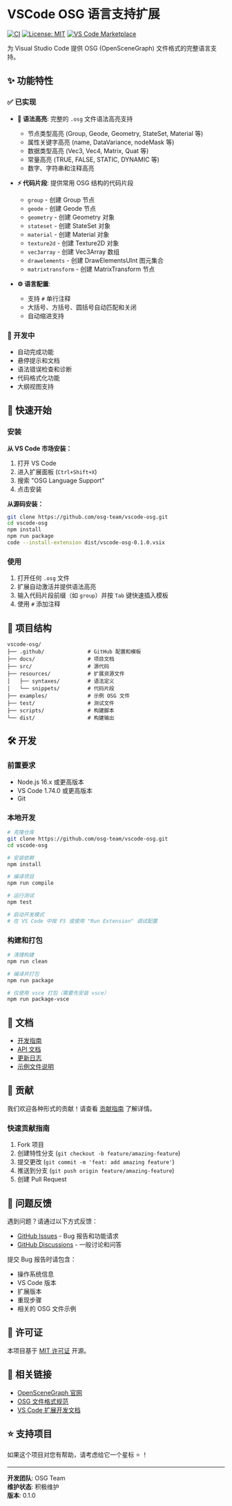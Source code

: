 # VSCode OSG 语言支持扩展

[![CI](https://github.com/osg-team/vscode-osg/workflows/CI/badge.svg)](https://github.com/osg-team/vscode-osg/actions)
[![License: MIT](https://img.shields.io/badge/License-MIT-yellow.svg)](https://opensource.org/licenses/MIT)
[![VS Code Marketplace](https://img.shields.io/visual-studio-marketplace/v/osg-team.vscode-osg)](https://marketplace.visualstudio.com/items?itemName=osg-team.vscode-osg)

为 Visual Studio Code 提供 OSG (OpenSceneGraph) 文件格式的完整语言支持。

## ✨ 功能特性

### ✅ 已实现

- **🎨 语法高亮**: 完整的 `.osg` 文件语法高亮支持
  - 节点类型高亮 (Group, Geode, Geometry, StateSet, Material 等)
  - 属性关键字高亮 (name, DataVariance, nodeMask 等)
  - 数据类型高亮 (Vec3, Vec4, Matrix, Quat 等)
  - 常量高亮 (TRUE, FALSE, STATIC, DYNAMIC 等)
  - 数字、字符串和注释高亮

- **⚡ 代码片段**: 提供常用 OSG 结构的代码片段
  - `group` - 创建 Group 节点
  - `geode` - 创建 Geode 节点
  - `geometry` - 创建 Geometry 对象
  - `stateset` - 创建 StateSet 对象
  - `material` - 创建 Material 对象
  - `texture2d` - 创建 Texture2D 对象
  - `vec3array` - 创建 Vec3Array 数组
  - `drawelements` - 创建 DrawElementsUInt 图元集合
  - `matrixtransform` - 创建 MatrixTransform 节点

- **⚙️ 语言配置**: 
  - 支持 `#` 单行注释
  - 大括号、方括号、圆括号自动匹配和关闭
  - 自动缩进支持

### 🚧 开发中

- 自动完成功能
- 悬停提示和文档
- 语法错误检查和诊断
- 代码格式化功能
- 大纲视图支持

## 🚀 快速开始

### 安装

**从 VS Code 市场安装：**
1. 打开 VS Code
2. 进入扩展面板 (`Ctrl+Shift+X`)
3. 搜索 "OSG Language Support"
4. 点击安装

**从源码安装：**
```bash
git clone https://github.com/osg-team/vscode-osg.git
cd vscode-osg
npm install
npm run package
code --install-extension dist/vscode-osg-0.1.0.vsix
```

### 使用

1. 打开任何 `.osg` 文件
2. 扩展自动激活并提供语法高亮
3. 输入代码片段前缀（如 `group`）并按 `Tab` 键快速插入模板
4. 使用 `#` 添加注释

## 📁 项目结构

```
vscode-osg/
├── .github/              # GitHub 配置和模板
├── docs/                 # 项目文档
├── src/                  # 源代码
├── resources/            # 扩展资源文件
│   ├── syntaxes/         # 语法定义
│   └── snippets/         # 代码片段
├── examples/             # 示例 OSG 文件
├── test/                 # 测试文件
├── scripts/              # 构建脚本
└── dist/                 # 构建输出
```

## 🛠️ 开发

### 前置要求

- Node.js 16.x 或更高版本
- VS Code 1.74.0 或更高版本
- Git

### 本地开发

```bash
# 克隆仓库
git clone https://github.com/osg-team/vscode-osg.git
cd vscode-osg

# 安装依赖
npm install

# 编译项目
npm run compile

# 运行测试
npm test

# 启动开发模式
# 在 VS Code 中按 F5 或使用 "Run Extension" 调试配置
```

### 构建和打包

```bash
# 清理构建
npm run clean

# 编译并打包
npm run package

# 仅使用 vsce 打包（需要先安装 vsce）
npm run package-vsce
```

## 📖 文档

- [开发指南](docs/DEVELOPMENT.md)
- [API 文档](docs/API.md)
- [更新日志](docs/CHANGELOG.md)
- [示例文件说明](examples/README.md)

## 🤝 贡献

我们欢迎各种形式的贡献！请查看 [贡献指南](CONTRIBUTING.md) 了解详情。

### 快速贡献指南

1. Fork 项目
2. 创建特性分支 (`git checkout -b feature/amazing-feature`)
3. 提交更改 (`git commit -m 'feat: add amazing feature'`)
4. 推送到分支 (`git push origin feature/amazing-feature`)
5. 创建 Pull Request

## 🐛 问题反馈

遇到问题？请通过以下方式反馈：

- [GitHub Issues](https://github.com/osg-team/vscode-osg/issues) - Bug 报告和功能请求
- [GitHub Discussions](https://github.com/osg-team/vscode-osg/discussions) - 一般讨论和问答

提交 Bug 报告时请包含：
- 操作系统信息
- VS Code 版本
- 扩展版本
- 重现步骤
- 相关的 OSG 文件示例

## 📄 许可证

本项目基于 [MIT 许可证](LICENSE) 开源。

## 🔗 相关链接

- [OpenSceneGraph 官网](http://www.openscenegraph.org/)
- [OSG 文件格式规范](http://www.openscenegraph.org/documentation/osg_file_format.html)
- [VS Code 扩展开发文档](https://code.visualstudio.com/api)

## ⭐ 支持项目

如果这个项目对您有帮助，请考虑给它一个星标 ⭐ ！

---

**开发团队**: OSG Team  
**维护状态**: 积极维护  
**版本**: 0.1.0 